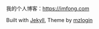 我的个人博客：<https://imfong.com>

Built with [Jekyll](http://jekyllrb.com/), Theme by [mzlogin](https://github.com/mzlogin/mzlogin.github.io)
